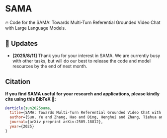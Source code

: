 # SAMA
🔥 Code for the SAMA: Towards Multi-Turn Referential Grounded Video Chat with Large Language Models. 

## :rocket: Updates 

* **[2025/8/11]** Thank you for your interest in SAMA. We are currently busy with other tasks, but will do our best to release the code and model resources by the end of next month.

## Citation
**If you find SAMA useful for your research and applications, please kindly cite using this BibTeX 🙏:**
```bibtex
@article{sun2025sama,
  title={SAMA: Towards Multi-Turn Referential Grounded Video Chat with Large Language Models},
  author={Sun, Ye and Zhang, Hao and Ding, Henghui and Zhang, Tiehua and Ma, Xingjun and Jiang, Yu-Gang},
  journal={arXiv preprint arXiv:2505.18812},
  year={2025}
}
```
